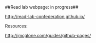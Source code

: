 ##Read lab webpage: in progress##

http://read-lab-confederation.github.io/

Resources:

http://jmcglone.com/guides/github-pages/
